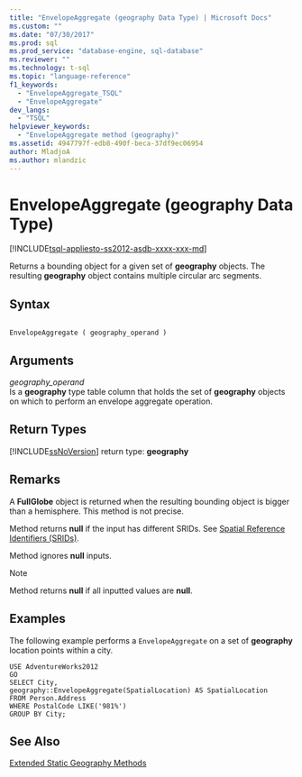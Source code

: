 ```yaml
---
title: "EnvelopeAggregate (geography Data Type) | Microsoft Docs"
ms.custom: ""
ms.date: "07/30/2017"
ms.prod: sql
ms.prod_service: "database-engine, sql-database"
ms.reviewer: ""
ms.technology: t-sql
ms.topic: "language-reference"
f1_keywords: 
  - "EnvelopeAggregate_TSQL"
  - "EnvelopeAggregate"
dev_langs: 
  - "TSQL"
helpviewer_keywords: 
  - "EnvelopeAggregate method (geography)"
ms.assetid: 4947797f-edb8-490f-beca-37df9ec06954
author: MladjoA
ms.author: mlandzic 
---
```

# EnvelopeAggregate (geography Data Type)
[!INCLUDE[tsql-appliesto-ss2012-asdb-xxxx-xxx-md](../../includes/tsql-appliesto-ss2012-asdb-xxxx-xxx-md.md)]

Returns a bounding object for a given set of **geography** objects. The resulting **geography** object contains multiple circular arc segments.
  
## Syntax  
  
```  
  
EnvelopeAggregate ( geography_operand )  
```  
  
## Arguments  
 *geography_operand*  
 Is a **geography** type table column that holds the set of **geography** objects on which to perform an envelope aggregate operation.  
  
## Return Types  
 [!INCLUDE[ssNoVersion](../../includes/ssnoversion-md.md)] return type: **geography**  
  
## Remarks  
 A **FullGlobe** object is returned when the resulting bounding object is bigger than a hemisphere. This method is not precise.  
  
 Method returns **null** if the input has different SRIDs. See [Spatial Reference Identifiers &#40;SRIDs&#41;](../../relational-databases/spatial/spatial-reference-identifiers-srids.md).  
  
 Method ignores **null** inputs.  
  
> [!NOTE]  
>  Method returns **null** if all inputted values are **null**.  
  
## Examples  
 The following example performs a `EnvelopeAggregate` on a set of **geography** location points within a city.  
  
 ```
 USE AdventureWorks2012  
 GO  
 SELECT City,  
 geography::EnvelopeAggregate(SpatialLocation) AS SpatialLocation  
 FROM Person.Address  
 WHERE PostalCode LIKE('981%')  
 GROUP BY City;
 ```  
  
## See Also  
 [Extended Static Geography Methods](../../t-sql/spatial-geography/extended-static-geography-methods.md)  
  
  
